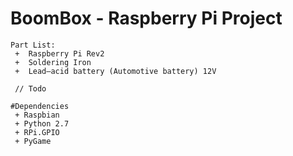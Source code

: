 BoomBox - Raspberry Pi Project
===============================
```
Part List:
 +  Raspberry Pi Rev2
 +  Soldering Iron
 +  Lead–acid battery (Automotive battery) 12V

 // Todo

#Dependencies
 + Raspbian
 + Python 2.7
 + RPi.GPIO
 + PyGame
```
